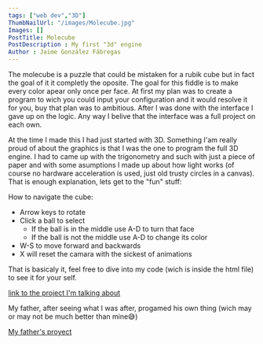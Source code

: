 ```yaml
---
tags: ["web dev","3D"]
ThumbNailUrl: "/images/Molecube.jpg"
Images: []
PostTitle: Molecube
PostDescription : My first "3d" engine
Author : Jaime González Fábregas
---
```


The molecube is a puzzle that could be mistaken for a rubik cube but in fact the goal of it it completly the oposite. The goal for this fiddle is to make every color apear only once per face. At first my plan was to create a program to wich you could input your configuration and it would resolve it for you, buy that plan was to ambitious. After I was done with the interface I gave up on the logic. Any way I belive that the interface was a full project on each own. 

At the time I made this I had just started with 3D. Something I'am really proud of about the graphics is that I was the one to program the full 3D engine. I had to came up with the trigonometry and such with just a piece of paper and with some asumptions I made up about how light works (of course no hardware acceleration is used, just old trusty circles in a canvas). That is enough explanation, lets get to the "fun" stuff: 

How to navigate the cube:
- Arrow keys to rotate
- Click a ball to select
    - If the ball is in the middle use A-D to turn that face
    - If the ball is not the middle use A-D to change its color
- W-S to move forward and backwards
- X will reset the camara with the sickest of animations

That is basicaly it, feel free to dive into my code (wich is inside the html file) to see it for your self.

[link to the project I'm talking about](https://dirigity.github.io/htmlProyects/Molecube/)

My father, after seeing what I was after, progamed his own thing (wich may or may not be much better than mine😅)

[My father's proyect](https://alvarogonzalezsotillo.github.io/blog/resolver-molecube-en-prolog/)
